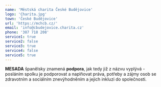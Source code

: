 ```yaml
---
name: 'Městská charita České Budějovice'
logo: 'Charita.jpg'
town: 'České Budějovice'
url: 'https://mchcb.cz/'
email: 'info@cbudejovice.charita.cz'
phone: '387 718 208'
service1: true
service2: false
service3: true
service4: false
service5: true
---
```


**MESADA** španělsky znamená **podpora**, jak tedy již z názvu vyplývá - posláním spolku je podporovat a naplňovat práva, potřeby a zájmy osob se zdravotním a sociálním znevýhodněním a jejich inkluzi do společnosti.
